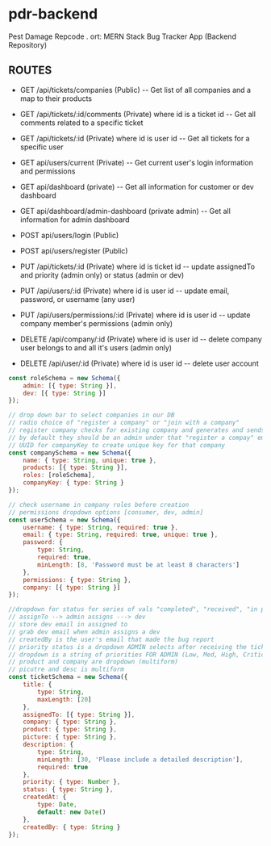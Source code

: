 # pdr-backend

Pest Damage Repcode .
ort: MERN Stack Bug Tracker App (Backend Repository)

## ROUTES

-   GET /api/tickets/companies (Public) -- Get list of all companies and a map to their products
-   GET /api/tickets/:id/comments (Private) where id is a ticket id -- Get all comments related to a specific ticket
-   GET /api/tickets/:id (Private) where id is user id -- Get all tickets for a specific user
-   GET api/users/current (Private) -- Get current user's login information and permissions
-   GET api/dashboard (private) -- Get all information for customer or dev dashboard
-   GET api/dashboard/admin-dashboard (private admin) -- Get all information for admin dashboard

-   POST api/users/login (Public)
-   POST api/users/register (Public)

-   PUT /api/tickets/:id (Private) where id is ticket id -- update assignedTo and priority (admin only) or status (admin or dev)
-   PUT /api/users/:id (Private) where id is user id -- update email, password, or username (any user)
-   PUT /api/users/permissions/:id (Private) where id is user id -- update company member's permissions (admin only)

-   DELETE /api/company/:id (Private) where id is user id -- delete company user belongs to and all it's users (admin only)
-   DELETE /api/user/:id (Private) where id is user id -- delete user account

```js
const roleSchema = new Schema({
    admin: [{ type: String }],
    dev: [{ type: String }]
});

// drop down bar to select companies in our DB
// radio choice of "register a company" or "join with a company"
// register company checks for existing company and generates and sends a key
// by default they should be an admin under that "register a compay" email provided
// UUID for companyKey to create unique key for that company
const companySchema = new Schema({
    name: { type: String, unique: true },
    products: [{ type: String }],
    roles: [roleSchema],
    companyKey: { type: String }
});

// check username in company roles before creation
// permissions dropdown options [consumer, dev, admin]
const userSchema = new Schema({
    username: { type: String, required: true },
    email: { type: String, required: true, unique: true },
    password: {
        type: String,
        required: true,
        minLength: [8, 'Password must be at least 8 characters']
    },
    permissions: { type: String },
    company: [{ type: String }]
});

//dropdown for status for series of vals "completed", "received", "in progress", etc.
// assignTo --> admin assigns ---> dev
// store dev email in assigned to
// grab dev email when admin assigns a dev
// createdBy is the user's email that made the bug report
// priority status is a dropdown ADMIN selects after receiving the ticket
// dropdown is a string of priorities FOR ADMIN (Low, Med, High, Critical), but its a number to parse on backend
// product and company are dropdown (multiform)
// picutre and desc is multiform
const ticketSchema = new Schema({
    title: {
        type: String,
        maxLength: [20]
    },
    assignedTo: [{ type: String }],
    company: { type: String },
    product: { type: String },
    picture: { type: String },
    description: {
        type: String,
        minLength: [30, 'Please include a detailed description'],
        required: true
    },
    priority: { type: Number },
    status: { type: String },
    createdAt: {
        type: Date,
        default: new Date()
    },
    createdBy: { type: String }
});
```
